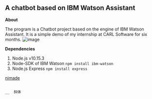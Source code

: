 <h2>A chatbot based on IBM Watson Assistant</h2>


**About** 

The program is a Chatbot project based on the engine of IBM Watson Assistant. It is a simple demo of my internship at CARL Software for six months. 
![image](http://github.com/itmyhome2013/readme_add_pic/raw/master/images/nongshalie.jpg)

**Dependencies** 
1. Node.js v10.15.3 
2. Node-SDK of IBM Watson `npm install ibm-watson`
3. Node.js Express `npm install express`


[nimade](google.com)

~~~~ 消除线

__  斜体
